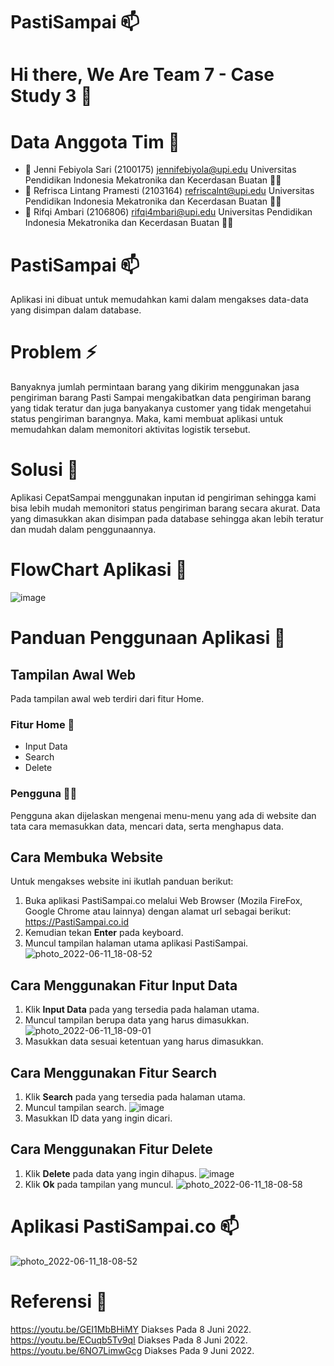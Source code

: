 # PastiSampai 📫

# Hi there, We Are Team 7 - Case Study 3 👋 

# Data Anggota Tim 📝

- 🔭 Jenni Febiyola Sari (2100175)
    jennifebiyola@upi.edu
    Universitas Pendidikan Indonesia
    Mekatronika dan Kecerdasan Buatan 👨‍💻
- 🌱 Refrisca Lintang Pramesti (2103164)
    refriscalnt@upi.edu
    Universitas Pendidikan Indonesia
    Mekatronika dan Kecerdasan Buatan 👨‍💻
- 👯 Rifqi Ambari (2106806)
    rifqi4mbari@upi.edu
    Universitas Pendidikan Indonesia
    Mekatronika dan Kecerdasan Buatan 👨‍💻

# PastiSampai 📫
Aplikasi ini dibuat untuk memudahkan kami dalam mengakses data-data yang disimpan dalam database.

# Problem ⚡
Banyaknya jumlah permintaan barang yang dikirim menggunakan jasa pengiriman barang Pasti Sampai mengakibatkan data pengiriman barang yang tidak teratur dan juga banyakanya customer yang tidak mengetahui status pengiriman barangnya. Maka, kami membuat aplikasi untuk memudahkan dalam memonitori aktivitas logistik tersebut.

# Solusi 💬
Aplikasi CepatSampai menggunakan inputan id pengiriman sehingga kami bisa lebih mudah memonitori status pengiriman barang secara akurat. Data yang dimasukkan akan disimpan pada database sehingga akan lebih teratur dan mudah dalam penggunaannya.

# FlowChart Aplikasi 🌱
![image](https://user-images.githubusercontent.com/107101610/173183342-33fe3e62-5576-4492-afdf-0f20ffb394ce.png)

# Panduan Penggunaan Aplikasi 📕
## Tampilan Awal Web
Pada tampilan awal web terdiri dari fitur Home.
### Fitur Home 🥅
- Input Data
- Search
- Delete
### Pengguna 👨‍💻
Pengguna akan dijelaskan mengenai menu-menu yang ada di website dan tata cara memasukkan data, mencari data, serta menghapus data.
## Cara Membuka Website 
Untuk mengakses website ini ikutlah panduan berikut:
1. Buka aplikasi PastiSampai.co melalui Web Browser (Mozila FireFox, Google Chrome atau lainnya) dengan alamat url sebagai berikut: https://PastiSampai.co.id
2. Kemudian tekan **Enter** pada keyboard.
3. Muncul tampilan halaman utama aplikasi PastiSampai.
![photo_2022-06-11_18-08-52](https://user-images.githubusercontent.com/107101610/173185420-4551ed3d-f835-49a5-b6f5-e51acf4756fe.jpg)

## Cara Menggunakan Fitur Input Data
1. Klik **Input Data** pada yang tersedia pada halaman utama.
2. Muncul tampilan berupa data yang harus dimasukkan.
![photo_2022-06-11_18-09-01](https://user-images.githubusercontent.com/107101610/173185464-3e6df3c6-0ff3-4d0c-ad6e-ab609414998d.jpg)
3. Masukkan data sesuai ketentuan yang harus dimasukkan.

## Cara Menggunakan Fitur Search
1. Klik **Search** pada yang tersedia pada halaman utama.
2. Muncul tampilan search.
![image](https://user-images.githubusercontent.com/107101610/173185658-8192fecd-6e13-4fd0-bdb9-aeef1407c3ae.png)
3. Masukkan ID data yang ingin dicari.

## Cara Menggunakan Fitur Delete
1. Klik **Delete** pada data yang ingin dihapus.
![image](https://user-images.githubusercontent.com/107101610/173188133-6794ea42-24f0-48a0-8c41-47fbdfa7e645.png)
2. Klik **Ok** pada tampilan yang muncul.
![photo_2022-06-11_18-08-58](https://user-images.githubusercontent.com/107101610/173185839-9c5c53af-d8ef-4def-b665-2a9fe7647500.jpg)

# Aplikasi PastiSampai.co 📫
![photo_2022-06-11_18-08-52](https://user-images.githubusercontent.com/107101610/173185900-1e377cae-8f76-4e8f-92b8-9a36ebdc0097.jpg)

# Referensi 📕
https://youtu.be/GEI1MbBHiMY Diakses Pada 8 Juni 2022.
https://youtu.be/ECuqb5Tv9qI Diakses Pada 8 Juni 2022.
https://youtu.be/6NO7LimwGcg Diakses Pada 9 Juni 2022.
